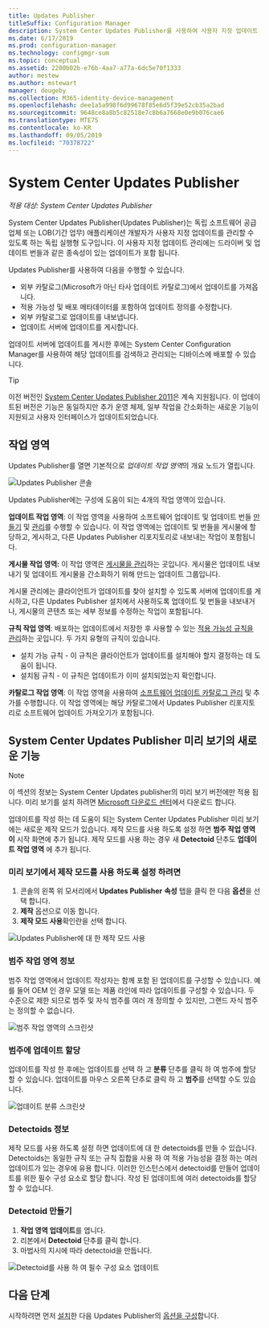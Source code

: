 ```yaml
---
title: Updates Publisher
titleSuffix: Configuration Manager
description: System Center Updates Publisher를 사용하여 사용자 지정 업데이트 관리
ms.date: 6/17/2019
ms.prod: configuration-manager
ms.technology: configmgr-sum
ms.topic: conceptual
ms.assetid: 2200b02b-e76b-4aa7-a77a-6dc5e70f1333
author: mestew
ms.author: mstewart
manager: dougeby
ms.collection: M365-identity-device-management
ms.openlocfilehash: dee1a5a998f6d99678f85e6d5f39e52cb35a2bad
ms.sourcegitcommit: 9648ce8a8b5c82518e7c8b6a7668e0e9b076cae6
ms.translationtype: MTE75
ms.contentlocale: ko-KR
ms.lasthandoff: 09/05/2019
ms.locfileid: "70378722"
---
```

# <a name="system-center-updates-publisher"></a>System Center Updates Publisher

*적용 대상: System Center Updates Publisher*

System Center Updates Publisher(Updates Publisher)는 독립 소프트웨어 공급업체 또는 LOB(기간 업무) 애플리케이션 개발자가 사용자 지정 업데이트를 관리할 수 있도록 하는 독립 실행형 도구입니다. 이 사용자 지정 업데이트 관리에는 드라이버 및 업데이트 번들과 같은 종속성이 있는 업데이트가 포함 됩니다.

Updates Publisher를 사용하여 다음을 수행할 수 있습니다.

-   외부 카탈로그(Microsoft가 아닌 타사 업데이트 카탈로그)에서 업데이트를 가져옵니다.
-   적용 가능성 및 배포 메타데이터를 포함하여 업데이트 정의를 수정합니다.
-   외부 카탈로그로 업데이트를 내보냅니다.
-   업데이트 서버에 업데이트를 게시합니다.

업데이트 서버에 업데이트를 게시한 후에는 System Center Configuration Manager를 사용하여 해당 업데이트를 검색하고 관리되는 디바이스에 배포할 수 있습니다.

> [!TIP]  
> 이전 버전인 [System Center Updates Publisher 2011](https://go.microsoft.com/fwlink/?LinkId=848111)은 계속 지원됩니다. 이 업데이트된 버전은 기능은 동일하지만 추가 운영 체제, 일부 작업을 간소화하는 새로운 기능이 지원되고 사용자 인터페이스가 업데이트되었습니다.

## <a name="workspaces"></a>작업 영역
Updates Publisher를 열면 기본적으로 *업데이트 작업 영역*의 개요 노드가 열립니다.

![Updates Publisher 콘솔](media/console1.png)   


Updates Publisher에는 구성에 도움이 되는 4개의 작업 영역이 있습니다.


**업데이트 작업 영역**: 이 작업 영역을 사용하여 소프트웨어 업데이트 및 업데이트 번들 [만들기](/sccm/sum/tools/create-updates-with-updates-publisher) 및 [관리](/sccm/sum/tools/manage-updates-with-updates-publisher)를 수행할 수 있습니다. 이 작업 영역에는 업데이트 및 번들을 게시물에 할당하고, 게시하고, 다른 Updates Publisher 리포지토리로 내보내는 작업이 포함됩니다.

**게시물 작업 영역:** 이 작업 영역은 [게시물을 관리](/sccm/sum/tools/updates-publisher-publications)하는 곳입니다. 게시물은 업데이트 내보내기 및 업데이트 게시물을 간소화하기 위해 만드는 업데이트 그룹입니다.

게시물 관리에는 클라이언트가 업데이트를 찾아 설치할 수 있도록 서버에 업데이트를 게시하고, 다른 Updates Publisher 설치에서 사용하도록 업데이트 및 번들을 내보내거나, 게시물의 콘텐츠 또는 세부 정보를 수정하는 작업이 포함됩니다.

**규칙 작업 영역**: 배포하는 업데이트에서 저장한 후 사용할 수 있는 [적용 가능성 규칙을 관리](/sccm/sum/tools/updates-publisher-applicability-rules)하는 곳입니다. 두 가지 유형의 규칙이 있습니다.

-   설치 가능 규칙 - 이 규칙은 클라이언트가 업데이트를 설치해야 할지 결정하는 데 도움이 됩니다.
-   설치됨 규칙 - 이 규칙은 업데이트가 이미 설치되었는지 확인합니다.

**카탈로그 작업 영역**: 이 작업 영역을 사용하여 [소프트웨어 업데이트 카탈로그 관리](/sccm/sum/tools/updates-publisher-catalogs) 및 추가를 수행합니다. 이 작업 영역에는 해당 카탈로그에서 Updates Publisher 리포지토리로 소프트웨어 업데이트 가져오기가 포함됩니다.

## <a name="whats-new-in-the-system-center-updates-publisher-preview"></a>System Center Updates Publisher 미리 보기의 새로운 기능

>[!NOTE] 
>이 섹션의 정보는 System Center Updates publisher의 미리 보기 버전에만 적용 됩니다. 미리 보기를 설치 하려면 [Microsoft 다운로드 센터](https://www.microsoft.com/download/details.aspx?id=58390)에서 다운로드 합니다.

업데이트를 작성 하는 데 도움이 되는 System Center Updates Publisher 미리 보기에는 새로운 제작 모드가 있습니다. 제작 모드를 사용 하도록 설정 하면 **범주 작업 영역이** 시작 화면에 추가 됩니다. 제작 모드를 사용 하는 경우 새 **Detectoid** 단추도 **업데이트 작업 영역** 에 추가 됩니다. 

### <a name="to-enable-authoring-mode-in-the-preview"></a>미리 보기에서 제작 모드를 사용 하도록 설정 하려면

1. 콘솔의 왼쪽 위 모서리에서 **Updates Publisher** **속성** 탭을 클릭 한 다음 **옵션**을 선택 합니다.
1. **제작** 옵션으로 이동 합니다.
1. **제작 모드 사용**확인란을 선택 합니다.

![Updates Publisher에 대 한 제작 모드 사용](media/scup-enable-authoring-mode.png)

### <a name="about-the-categories-workspace"></a>범주 작업 영역 정보

범주 작업 영역에서 업데이트 작성자는 함께 포함 된 업데이트를 구성할 수 있습니다. 예를 들어 OEM 인 경우 모델 또는 제품 라인에 따라 업데이트를 구성할 수 있습니다. 두 수준으로 제한 되므로 범주 및 자식 범주를 여러 개 정의할 수 있지만, 그랜드 자식 범주는 정의할 수 없습니다.

![범주 작업 영역의 스크린샷](media/scup-categories-workspace.png)

### <a name="assign-an-update-to-a-category"></a>범주에 업데이트 할당

업데이트를 작성 한 후에는 업데이트를 선택 하 고 **분류** 단추를 클릭 하 여 범주에 할당할 수 있습니다. 업데이트를 마우스 오른쪽 단추로 클릭 하 고 **범주**를 선택할 수도 있습니다.

![업데이트 분류 스크린샷](media/scup-categorize-update.png)


### <a name="about-detectoids"></a>Detectoids 정보

제작 모드를 사용 하도록 설정 하면 업데이트에 대 한 detectoids를 만들 수 있습니다. Detectoids는 동일한 규칙 또는 규칙 집합을 사용 하 여 적용 가능성을 결정 하는 여러 업데이트가 있는 경우에 유용 합니다. 이러한 인스턴스에서 detectoid를 만들어 업데이트를 위한 필수 구성 요소로 할당 합니다. 작성 된 업데이트에 여러 detectoids를 할당할 수 있습니다.


### <a name="create-a-detectoid"></a>Detectoid 만들기

1. **작업 영역 업데이트**를 엽니다.
1. 리본에서 **Detectoid** 단추를 클릭 합니다.
1. 마법사의 지시에 따라 detectoid을 만듭니다.



![Detectoid를 사용 하 여 필수 구성 요소 업데이트](media/scup-detectoid-as-prerequisite.png)


## <a name="next-steps"></a>다음 단계
시작하려면 먼저 [설치](/sccm/sum/tools/install-updates-publisher)한 다음 Updates Publisher의 [옵션을 구성](/sccm/sum/tools/updates-publisher-options)합니다.
